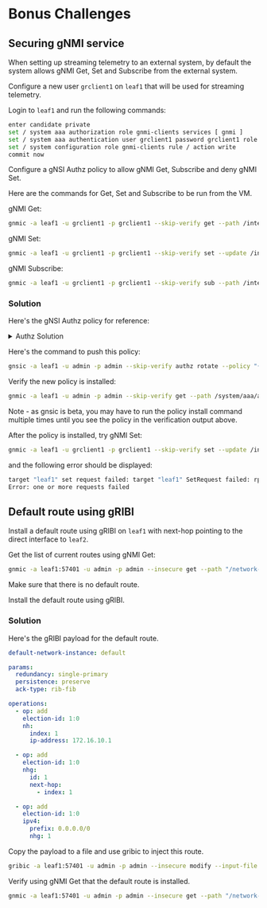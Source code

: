 # Bonus Challenges

## Securing gNMI service

When setting up streaming telemetry to an external system, by default the system allows gNMI Get, Set and Subscribe from the external system.

Configure a new user `grclient1` on `leaf1` that will be used for streaming telemetry.

Login to `leaf1` and run the following commands:

```bash
enter candidate private
set / system aaa authorization role gnmi-clients services [ gnmi ]
set / system aaa authentication user grclient1 password grclient1 role [ gnmi-clients ]
set / system configuration role gnmi-clients rule / action write
commit now
```

Configure a gNSI Authz policy to allow gNMI Get, Subscribe  and deny gNMI Set.

Here are the commands for Get, Set and Subscribe to be run from the VM.

gNMI Get:

```bash
gnmic -a leaf1 -u grclient1 -p grclient1 --skip-verify get --path /interface[name=ethernet-1/10]/mtu --encoding json_ietf
```

gNMI Set:

```bash
gnmic -a leaf1 -u grclient1 -p grclient1 --skip-verify set --update /interface[name=ethernet-1/10]/mtu:::json:::4000
```

gNMI Subscribe:

```bash
gnmic -a leaf1 -u grclient1 -p grclient1 --skip-verify sub --path /interface[name=ethernet-1/1]/statistics/out-packets --mode once
```

### Solution

Here's the gNSI Authz policy for reference:

<details>
<summary>Authz Solution</summary>
<br>
<pre>
{
  "name": "ac3-gnmi",
  "allow_rules": [
    {
      "name": "gnmi-access",
      "source": {
        "principals": [
          "grclient1","gnmi-clients"
        ]
      },
      "request": {
        "paths": [
          "/gnmi.gNMI/Get",
          "/gnmi.gNMI/Subscribe"
        ]
      }
    }
  ],
  "deny_rules": [
    {
      "name": "gnmi-access",
      "source": {
        "principals": [
          "grclient1","gnmi-clients"
        ]
      },
      "request": {
        "paths": [
          "/gnmi.gNMI/Set"
        ]
      }
    }
  ]
}
</pre>
</details>

Here's the command to push this policy:

```bash
gnsic -a leaf1 -u admin -p admin --skip-verify authz rotate --policy "{\"name\":\"ac3-gnmi\",\"allow_rules\":[{\"name\":\"gnmi-access\",\"source\":{\"principals\":[\"grclient1\",\"gnmi-clients\"]},\"request\":{\"paths\":[\"/gnmi.gNMI/Get\",\"/gnmi.gNMI/Subscribe\"]}}],\"deny_rules\":[{\"name\":\"gnmi-access\",\"source\":{\"principals\":[\"grclient1\",\"gnmi-clients\"]},\"request\":{\"paths\":[\"/gnmi.gNMI/Set\"]}}]}"
```

Verify the new policy is installed:

```bash
gnmic -a leaf1 -u admin -p admin --skip-verify get --path /system/aaa/authorization/authz-policy --encoding json_ietf
```

Note - as gnsic is beta, you may have to run the policy install command multiple times until you see the policy in the verification output above.

After the policy is installed, try gNMI Set:

```bash
gnmic -a leaf1 -u grclient1 -p grclient1 --skip-verify set --update /interface[name=ethernet-1/10]/mtu:::json:::4000
```

and the following error should be displayed:

```bash
target "leaf1" set request failed: target "leaf1" SetRequest failed: rpc error: code = PermissionDenied desc = User 'grclient1' is not authorized to use rpc '/gnmi.gNMI/Set'
Error: one or more requests failed
```

## Default route using gRIBI

Install a default route using gRIBI on `leaf1` with next-hop pointing to the direct interface to `leaf2`.

Get the list of current routes using gNMI Get:

```bash
gnmic -a leaf1:57401 -u admin -p admin --insecure get --path "/network-instance[name=default]/route-table/ipv4-unicast" --encoding=JSON_IETF --depth 2 | grep -E "prefix|active|type"
```

Make sure that there is no default route.

Install the default route using gRIBI.

### Solution

Here's the gRIBI payload for the default route.

```yaml
default-network-instance: default

params:
  redundancy: single-primary
  persistence: preserve
  ack-type: rib-fib

operations:
  - op: add
    election-id: 1:0
    nh:
      index: 1
      ip-address: 172.16.10.1

  - op: add
    election-id: 1:0
    nhg:
      id: 1
      next-hop:
        - index: 1

  - op: add
    election-id: 1:0
    ipv4:
      prefix: 0.0.0.0/0
      nhg: 1
```

Copy the payload to a file and use gribic to inject this route.

```bash
gribic -a leaf1:57401 -u admin -p admin --insecure modify --input-file file-name.yml
```

Verify using gNMI Get that the default route is installed.

```bash
gnmic -a leaf1:57401 -u admin -p admin --insecure get --path "/network-instance[name=default]/route-table/ipv4-unicast" --encoding=JSON_IETF --depth 2 | grep -E "prefix|active|type"
```
